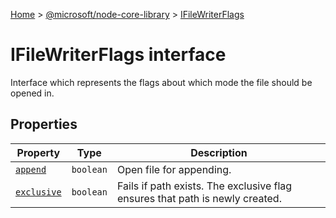 [Home](./index) &gt; [@microsoft/node-core-library](./node-core-library.md) &gt; [IFileWriterFlags](./node-core-library.ifilewriterflags.md)

# IFileWriterFlags interface

Interface which represents the flags about which mode the file should be opened in.

## Properties

|  Property | Type | Description |
|  --- | --- | --- |
|  [`append`](./node-core-library.ifilewriterflags.append.md) | `boolean` | Open file for appending. |
|  [`exclusive`](./node-core-library.ifilewriterflags.exclusive.md) | `boolean` | Fails if path exists. The exclusive flag ensures that path is newly created. |

